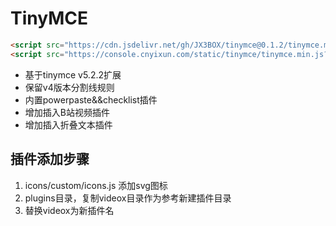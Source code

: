 # TinyMCE

```html
<script src="https://cdn.jsdelivr.net/gh/JX3BOX/tinymce@0.1.2/tinymce.min.js"></script>
<script src="https://console.cnyixun.com/static/tinymce/tinymce.min.js?v=xx"></script>
```

+ 基于tinymce v5.2.2扩展
+ 保留v4版本分割线规则
+ 内置powerpaste&&checklist插件
+ 增加插入B站视频插件
+ 增加插入折叠文本插件


## 插件添加步骤
1. icons/custom/icons.js 添加svg图标
2. plugins目录，复制videox目录作为参考新建插件目录
3. 替换videox为新插件名